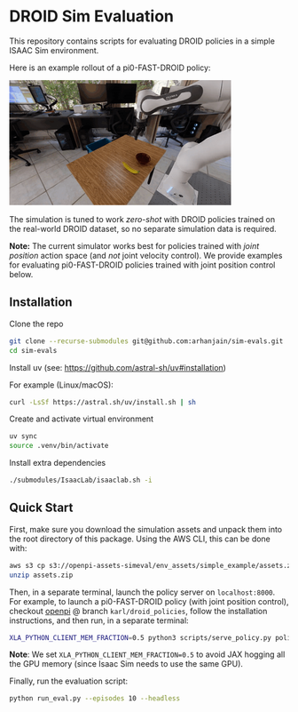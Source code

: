 # DROID Sim Evaluation

This repository contains scripts for evaluating DROID policies in a simple ISAAC Sim environment.

Here is an example rollout of a pi0-FAST-DROID policy:

![Example Rollout](./docs/droid_rollout.gif)

The simulation is tuned to work *zero-shot* with DROID policies trained on the real-world DROID dataset, so no separate simulation data is required.

**Note:** The current simulator works best for policies trained with *joint position* action space (and *not* joint velocity control). We provide examples for evaluating pi0-FAST-DROID policies trained with joint position control below.


## Installation

Clone the repo
```bash
git clone --recurse-submodules git@github.com:arhanjain/sim-evals.git
cd sim-evals
```

Install uv (see: https://github.com/astral-sh/uv#installation)

For example (Linux/macOS):
```bash
curl -LsSf https://astral.sh/uv/install.sh | sh
```

Create and activate virtual environment
```bash
uv sync
source .venv/bin/activate
```

Install extra dependencies
```bash
./submodules/IsaacLab/isaaclab.sh -i
```

## Quick Start

First, make sure you download the simulation assets and unpack them into the root directory of this package.
Using the AWS CLI, this can be done with:
```bash
aws s3 cp s3://openpi-assets-simeval/env_assets/simple_example/assets.zip .
unzip assets.zip
```

Then, in a separate terminal, launch the policy server on `localhost:8000`. 
For example, to launch a pi0-FAST-DROID policy (with joint position control), 
checkout [openpi](https://github.com/Physical-Intelligence/openpi) @ branch `karl/droid_policies`, 
follow the installation instructions, and then run, in a separate terminal:
```bash
XLA_PYTHON_CLIENT_MEM_FRACTION=0.5 python3 scripts/serve_policy.py policy:checkpoint --policy.config=pi0_fast_droid_jointpos --policy.dir=s3://openpi-assets-simeval/pi0_fast_droid_jointpos
```

**Note**: We set `XLA_PYTHON_CLIENT_MEM_FRACTION=0.5` to avoid JAX hogging all the GPU memory (since Isaac Sim needs to use the same GPU).

Finally, run the evaluation script:
```bash
python run_eval.py --episodes 10 --headless
```

